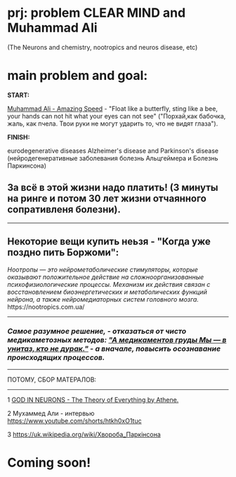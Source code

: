 # prj: problem CLEAR MIND and Muhammad Ali  
(The Neurons and chemistry, nootropics and neuros disease, etc) 

<h1> main problem and goal:</h1>

<b>START:</b>

<a href="https://www.youtube.com/watch?v=jkhpZoPOfZI">Muhammad Ali - Amazing Speed</a> - "Float like a butterfly, sting like a bee, your hands can not hit what your eyes can not see" ("Порхай,как бабочка, жаль, как пчела. Твои руки не могут ударить то, что не видят глаза").

<b>FINISH:</b>

eurodegenerative diseases Alzheimer's disease and Parkinson's disease
(нейродегенеративные заболевания болезнь Альцгеймера и Болезнь Паркинсона)

<h2>За всё в этой жизни надо платить!
(3 минуты на ринге и потом 30 лет жизни отчаянного сопративленя болезни).
</h2>
<hr>
<h2>Некоторие вещи купить неьзя - "Когда уже поздно пить Боржоми":</h2>
<i>Ноотропы — это нейрометаболические стимуляторы, которые оказывают положительное действие на сложноорганизованные психофизиологические процессы. Механизм их действия связан с восстановлением биоэнергетических и метаболических функций нейрона, а также нейромедиаторных систем головного мозга.</i>
https://nootropics.com.ua/
<hr>
<h3><i>Самое разумное решение, - отказаться от чисто медикаметозных методов:
<a href=https://www.youtube.com/watch?v=jsXxQI3ev90>"А медикаментов груды Мы — в унитаз, кто не дурак."</a> - 
а вначале, повысить осознавание происходящих процессов.</i></h3>

<hr>
ПОТОМУ, СБОР МАТЕРАЛОВ:
<hr>
1 <a href=https://www.youtube.com/watch?v=oPEdDcs_8ZQ>GOD IN NEURONS - The Theory of Everything by Athene.</a>

2 Мухаммед Али - интервью  https://www.youtube.com/shorts/htkh0xO1tuc

3 https://uk.wikipedia.org/wiki/Хвороба_Паркінсона

<h1>Coming soon!</h1>

